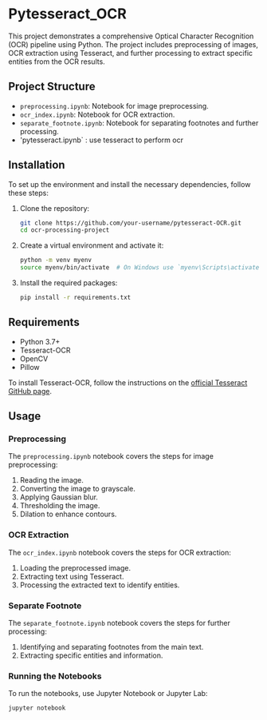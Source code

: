 # Pytesseract_OCR

This project demonstrates a comprehensive Optical Character Recognition (OCR) pipeline using Python. The project includes preprocessing of images, OCR extraction using Tesseract, and further processing to extract specific entities from the OCR results.

## Project Structure

- `preprocessing.ipynb`: Notebook for image preprocessing.
- `ocr_index.ipynb`: Notebook for OCR extraction.
- `separate_footnote.ipynb`: Notebook for separating footnotes and further processing.
- 'pytesseract.ipynb` : use tesseract to perform ocr 

## Installation

To set up the environment and install the necessary dependencies, follow these steps:

1. Clone the repository:

    ```bash
    git clone https://github.com/your-username/pytesseract-OCR.git
    cd ocr-processing-project
    ```

2. Create a virtual environment and activate it:

    ```bash
    python -m venv myenv
    source myenv/bin/activate  # On Windows use `myenv\Scripts\activate`
    ```

3. Install the required packages:

    ```bash
    pip install -r requirements.txt
    ```

## Requirements

- Python 3.7+
- Tesseract-OCR
- OpenCV
- Pillow

To install Tesseract-OCR, follow the instructions on the [official Tesseract GitHub page](https://github.com/tesseract-ocr/tesseract).

## Usage

### Preprocessing

The `preprocessing.ipynb` notebook covers the steps for image preprocessing:

1. Reading the image.
2. Converting the image to grayscale.
3. Applying Gaussian blur.
4. Thresholding the image.
5. Dilation to enhance contours.

### OCR Extraction

The `ocr_index.ipynb` notebook covers the steps for OCR extraction:

1. Loading the preprocessed image.
2. Extracting text using Tesseract.
3. Processing the extracted text to identify entities.

### Separate Footnote

The `separate_footnote.ipynb` notebook covers the steps for further processing:

1. Identifying and separating footnotes from the main text.
2. Extracting specific entities and information.

### Running the Notebooks

To run the notebooks, use Jupyter Notebook or Jupyter Lab:

```bash
jupyter notebook

